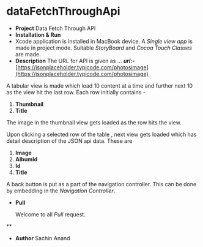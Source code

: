 # dataFetchThroughApi
- **Project**
       Data Fetch Through API
 - **Installation & Run**
- Xcode application is installed in MacBook device.  A *Single view app* is made in project mode. Suitable *StoryBoard* and *Cocoa Touch Classes* are made.
 - **Description** 
   The URL for API is given as ...
***url:-***  [https://jsonplaceholder.typicode.com/photosimage](https://jsonplaceholder.typicode.com/photosimage)

  A tabular view is made which load 10 content at a time and further next 10 as the view hit the last row.
 Each row initially contains -
   

 

 1. **Thumbnail**
 2. **Title**

The image in the thumbnail view gets loaded as the row hits the view.

Upon clicking a selected row of the table , next view gets loaded which has detail description of the JSON api data. These are

 1. **Image**
 2. **AlbumId**
 3. **Id**
 4. **Title**

A back button is put as a part of the navigation controller. This can be done by embedding in the *Navigation Controller*.



 - **Pull**

    Welcome to all *Pull* request.

**

 - **Author**
   Sachin Anand
